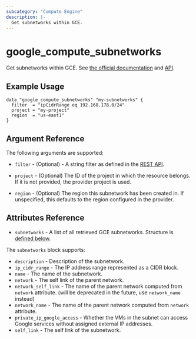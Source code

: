 ```yaml
---
subcategory: "Compute Engine"
description: |-
  Get subnetworks within GCE.
---
```


# google_compute_subnetworks

Get subnetworks within GCE.
See [the official documentation](https://cloud.google.com/vpc/docs/subnets)
and [API](https://cloud.google.com/compute/docs/reference/rest/v1/subnetworks/list).

## Example Usage

```hcl
data "google_compute_subnetworks" "my-subnetworks" {
  filter  = "ipCidrRange eq 192.168.178.0/24"
  project = "my-project"
  region  = "us-east1"
}
```

## Argument Reference

The following arguments are supported:

* `filter` - (Optional) - A string filter as defined in the [REST API](https://cloud.google.com/compute/docs/reference/rest/v1/subnetworks/list#query-parameters).

* `project` - (Optional) The ID of the project in which the resource belongs. If it
    is not provided, the provider project is used.

* `region` - (Optional) The region this subnetwork has been created in. If
    unspecified, this defaults to the region configured in the provider.

## Attributes Reference

* `subnetworks` - A list of all retrieved GCE subnetworks. Structure is [defined below](#nested_subnetworks).

<a name="nested_subnetworks"></a>The `subnetworks` block supports:

* `description` - Description of the subnetwork.
* `ip_cidr_range` - The IP address range represented as a CIDR block.
* `name` - The name of the subnetwork.
* `network` - The self link of the parent network.
* `network_self_link` - The name of the parent network computed from `network` attribute. (will be deprecated in the future, use `network_name` instead)
* `network_name` - The name of the parent network computed from `network` attribute.
* `private_ip_google_access` - Whether the VMs in the subnet can access Google services without assigned external IP addresses.
* `self_link` - The self link of the subnetwork.
